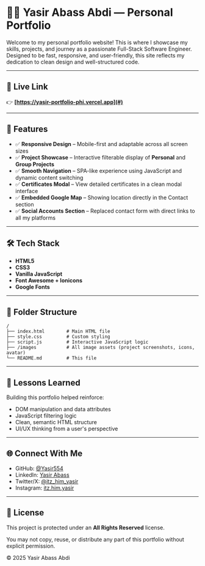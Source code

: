 
# 🧑‍💻 Yasir Abass Abdi — Personal Portfolio

Welcome to my personal portfolio website! This is where I showcase my skills, projects, and journey as a passionate Full-Stack Software Engineer. Designed to be fast, responsive, and user-friendly, this site reflects my dedication to clean design and well-structured code.

---

## 🚀 Live Link

👉 **[https://yasir-portfolio-phi.vercel.app](#)**

---

## 📂 Features

- ✅ **Responsive Design** – Mobile-first and adaptable across all screen sizes  
- ✅ **Project Showcase** – Interactive filterable display of **Personal** and **Group Projects**  
- ✅ **Smooth Navigation** – SPA-like experience using JavaScript and dynamic content switching  
- ✅ **Certificates Modal** – View detailed certificates in a clean modal interface  
- ✅ **Embedded Google Map** – Showing location directly in the Contact section  
- ✅ **Social Accounts Section** – Replaced contact form with direct links to all my platforms  

---

## 🛠️ Tech Stack

- **HTML5**
- **CSS3**
- **Vanilla JavaScript**
- **Font Awesome + Ionicons**
- **Google Fonts**

---

## 📁 Folder Structure

```
/
├── index.html        # Main HTML file
├── style.css         # Custom styling
├── script.js         # Interactive JavaScript logic
├── /images           # All image assets (project screenshots, icons, avatar)
└── README.md         # This file
```

---

## 🧠 Lessons Learned

Building this portfolio helped reinforce:
- DOM manipulation and data attributes
- JavaScript filtering logic
- Clean, semantic HTML structure
- UI/UX thinking from a user's perspective

---

## 🌐 Connect With Me

- GitHub: [@Yasir554](https://github.com/Yasir554)
- LinkedIn: [Yasir Abass](https://www.linkedin.com/in/yasir-abass-608537352/)
- Twitter/X: [@itz_him_yasir](https://x.com/itz_him_yasir)
- Instagram: [itz.him.yasir](https://www.instagram.com/itz.him.yasir/)

---

## 📌 License

This project is protected under an **All Rights Reserved** license.

You may not copy, reuse, or distribute any part of this portfolio without explicit permission.

© 2025 Yasir Abass Abdi
